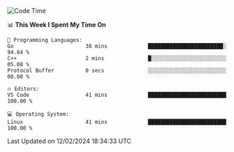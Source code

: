 
<!--START_SECTION:waka-->
![Code Time](http://img.shields.io/badge/Code%20Time-1%2C580%20hrs%208%20mins-blue)

📊 **This Week I Spent My Time On** 

```text
💬 Programming Languages: 
Go                       38 mins             ████████████████████████░   94.84 % 
C++                      2 mins              █░░░░░░░░░░░░░░░░░░░░░░░░   05.08 % 
Protocol Buffer          0 secs              ░░░░░░░░░░░░░░░░░░░░░░░░░   00.08 % 

🔥 Editors: 
VS Code                  41 mins             █████████████████████████   100.00 % 

💻 Operating System: 
Linux                    41 mins             █████████████████████████   100.00 % 
```


 Last Updated on 12/02/2024 18:34:33 UTC
<!--END_SECTION:waka-->

